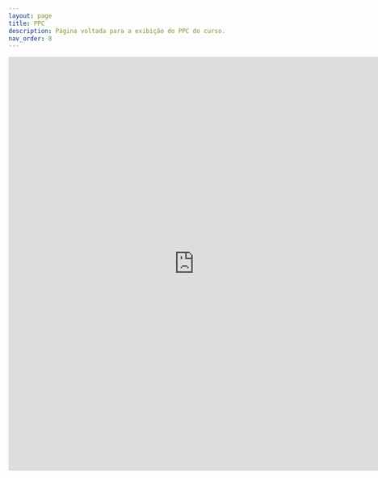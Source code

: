 ```yaml
---
layout: page
title: PPC
description: Página voltada para a exibição do PPC do curso.
nav_order: 8
---
```


<iframe src="https://docs.google.com/gview?url=https://organizadorif.github.io/COMP4/assets/pdfs/ppc.pdf&embedded=true" style="width:735px; height:820px;" frameborder="0"></iframe>
